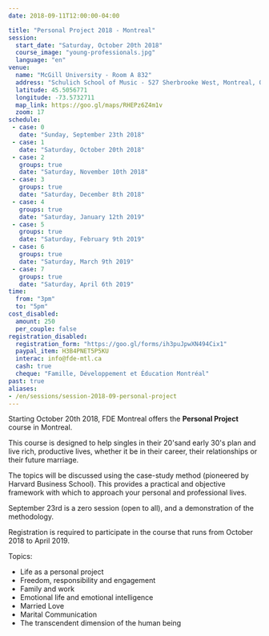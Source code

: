 ```yaml
---
date: 2018-09-11T12:00:00-04:00

title: "Personal Project 2018 - Montreal"
session:
  start_date: "Saturday, October 20th 2018"
  course_image: "young-professionals.jpg"
  language: "en"
venue:
  name: "McGill University - Room A 832"
  address: "Schulich School of Music - 527 Sherbrooke West, Montreal, Quebec, H3A 1E3"
  latitude: 45.5056771
  longitude: -73.5732711
  map_link: https://goo.gl/maps/RHEPz6Z4m1v
  zoom: 17
schedule:
 - case: 0
   date: "Sunday, September 23th 2018"
 - case: 1
   date: "Saturday, October 20th 2018"
 - case: 2
   groups: true
   date: "Saturday, November 10th 2018"
 - case: 3
   groups: true
   date: "Saturday, December 8th 2018"
 - case: 4
   groups: true
   date: "Saturday, January 12th 2019"
 - case: 5
   groups: true
   date: "Saturday, February 9th 2019"
 - case: 6
   groups: true
   date: "Saturday, March 9th 2019"
 - case: 7
   groups: true
   date: "Saturday, April 6th 2019"
time:
  from: "3pm"
  to: "5pm"
cost_disabled:
  amount: 250
  per_couple: false
registration_disabled:
  registration_form: "https://goo.gl/forms/ih3puJpwXN494Cix1"
  paypal_item: H3B4PNET5P5KU
  interac: info@fde-mtl.ca
  cash: true
  cheque: "Famille, Développement et Éducation Montréal"
past: true
aliases:
- /en/sessions/session-2018-09-personal-project
---
```


Starting October 20th 2018, FDE Montreal offers the **Personal Project** course in Montreal.

This course is designed to help singles in their 20'sand early 30's plan and
live rich, productive lives, whether it be in their career, their relationships
or their future marriage.

The topics will be discussed using the case-study method (pioneered by Harvard
Business School). This provides a practical and objective framework with which
to approach your personal and professional lives.

September 23rd is a zero session (open to all), and a demonstration of the methodology.

Registration is required to participate in the course that runs from October
2018 to April 2019.

Topics:

* Life as a personal project
* Freedom, responsibility and engagement
* Family and work
* Emotional life and emotional intelligence
* Married Love
* Marital Communication
* The transcendent dimension of the human being
